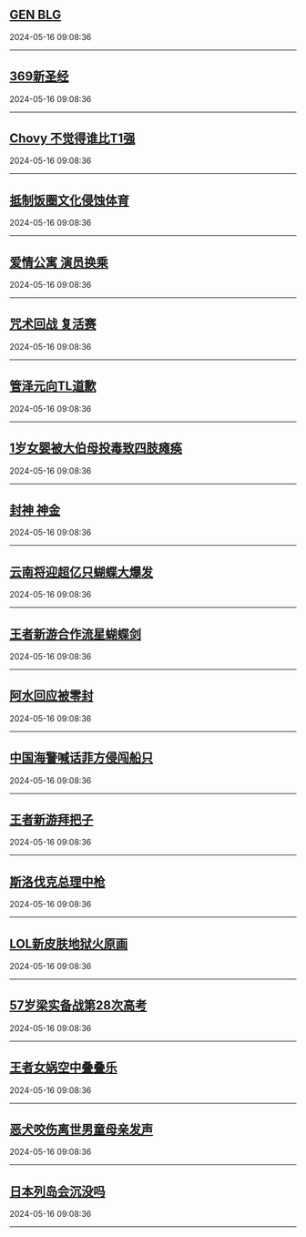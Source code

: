 ## [GEN BLG](https://search.bilibili.com/all?vt=36849326&keyword=GEN+BLG&order=click)

2024-05-16 09:08:36

---
## [369新圣经](https://search.bilibili.com/all?vt=36849326&keyword=369%E6%96%B0%E5%9C%A3%E7%BB%8F&order=click)

2024-05-16 09:08:36

---
## [Chovy 不觉得谁比T1强](https://search.bilibili.com/all?vt=36849326&keyword=Chovy+%E4%B8%8D%E8%A7%89%E5%BE%97%E8%B0%81%E6%AF%94T1%E5%BC%BA&order=click)

2024-05-16 09:08:36

---
## [抵制饭圈文化侵蚀体育](https://search.bilibili.com/all?vt=36849326&keyword=%E6%8A%B5%E5%88%B6%E9%A5%AD%E5%9C%88%E6%96%87%E5%8C%96%E4%BE%B5%E8%9A%80%E4%BD%93%E8%82%B2&order=click)

2024-05-16 09:08:36

---
## [爱情公寓 演员换乘](https://search.bilibili.com/all?vt=36849326&keyword=%E7%88%B1%E6%83%85%E5%85%AC%E5%AF%93+%E6%BC%94%E5%91%98%E6%8D%A2%E4%B9%98&order=click)

2024-05-16 09:08:36

---
## [咒术回战 复活赛](https://search.bilibili.com/all?vt=36849326&keyword=%E5%92%92%E6%9C%AF%E5%9B%9E%E6%88%98+%E5%A4%8D%E6%B4%BB%E8%B5%9B&order=click)

2024-05-16 09:08:36

---
## [管泽元向TL道歉](https://search.bilibili.com/all?vt=36849326&keyword=%E7%AE%A1%E6%B3%BD%E5%85%83%E5%90%91TL%E9%81%93%E6%AD%89&order=click)

2024-05-16 09:08:36

---
## [1岁女婴被大伯母投毒致四肢瘫痪](https://search.bilibili.com/all?vt=36849326&keyword=1%E5%B2%81%E5%A5%B3%E5%A9%B4%E8%A2%AB%E5%A4%A7%E4%BC%AF%E6%AF%8D%E6%8A%95%E6%AF%92%E8%87%B4%E5%9B%9B%E8%82%A2%E7%98%AB%E7%97%AA&order=click)

2024-05-16 09:08:36

---
## [封神 神金](https://search.bilibili.com/all?vt=36849326&keyword=%E5%B0%81%E7%A5%9E+%E7%A5%9E%E9%87%91&order=click)

2024-05-16 09:08:36

---
## [云南将迎超亿只蝴蝶大爆发](https://search.bilibili.com/all?vt=36849326&keyword=%E4%BA%91%E5%8D%97%E5%B0%86%E8%BF%8E%E8%B6%85%E4%BA%BF%E5%8F%AA%E8%9D%B4%E8%9D%B6%E5%A4%A7%E7%88%86%E5%8F%91&order=click)

2024-05-16 09:08:36

---
## [王者新游合作流星蝴蝶剑](https://search.bilibili.com/all?vt=36849326&keyword=%E7%8E%8B%E8%80%85%E6%96%B0%E6%B8%B8%E5%90%88%E4%BD%9C%E6%B5%81%E6%98%9F%E8%9D%B4%E8%9D%B6%E5%89%91&order=click)

2024-05-16 09:08:36

---
## [阿水回应被零封](https://search.bilibili.com/all?vt=36849326&keyword=%E9%98%BF%E6%B0%B4%E5%9B%9E%E5%BA%94%E8%A2%AB%E9%9B%B6%E5%B0%81&order=click)

2024-05-16 09:08:36

---
## [中国海警喊话菲方侵闯船只](https://search.bilibili.com/all?vt=36849326&keyword=%E4%B8%AD%E5%9B%BD%E6%B5%B7%E8%AD%A6%E5%96%8A%E8%AF%9D%E8%8F%B2%E6%96%B9%E4%BE%B5%E9%97%AF%E8%88%B9%E5%8F%AA&order=click)

2024-05-16 09:08:36

---
## [王者新游拜把子](https://search.bilibili.com/all?vt=36849326&keyword=%E7%8E%8B%E8%80%85%E6%96%B0%E6%B8%B8%E6%8B%9C%E6%8A%8A%E5%AD%90&order=click)

2024-05-16 09:08:36

---
## [斯洛伐克总理中枪](https://search.bilibili.com/all?vt=36849326&keyword=%E6%96%AF%E6%B4%9B%E4%BC%90%E5%85%8B%E6%80%BB%E7%90%86%E4%B8%AD%E6%9E%AA&order=click)

2024-05-16 09:08:36

---
## [LOL新皮肤地狱火原画](https://search.bilibili.com/all?vt=36849326&keyword=LOL%E6%96%B0%E7%9A%AE%E8%82%A4%E5%9C%B0%E7%8B%B1%E7%81%AB%E5%8E%9F%E7%94%BB&order=click)

2024-05-16 09:08:36

---
## [57岁梁实备战第28次高考](https://search.bilibili.com/all?vt=36849326&keyword=57%E5%B2%81%E6%A2%81%E5%AE%9E%E5%A4%87%E6%88%98%E7%AC%AC28%E6%AC%A1%E9%AB%98%E8%80%83&order=click)

2024-05-16 09:08:36

---
## [王者女娲空中叠叠乐](https://search.bilibili.com/all?vt=36849326&keyword=%E7%8E%8B%E8%80%85%E5%A5%B3%E5%A8%B2%E7%A9%BA%E4%B8%AD%E5%8F%A0%E5%8F%A0%E4%B9%90&order=click)

2024-05-16 09:08:36

---
## [恶犬咬伤离世男童母亲发声](https://search.bilibili.com/all?vt=36849326&keyword=%E6%81%B6%E7%8A%AC%E5%92%AC%E4%BC%A4%E7%A6%BB%E4%B8%96%E7%94%B7%E7%AB%A5%E6%AF%8D%E4%BA%B2%E5%8F%91%E5%A3%B0&order=click)

2024-05-16 09:08:36

---
## [日本列岛会沉没吗](https://search.bilibili.com/all?vt=36849326&keyword=%E6%97%A5%E6%9C%AC%E5%88%97%E5%B2%9B%E4%BC%9A%E6%B2%89%E6%B2%A1%E5%90%97&order=click)

2024-05-16 09:08:36

---
